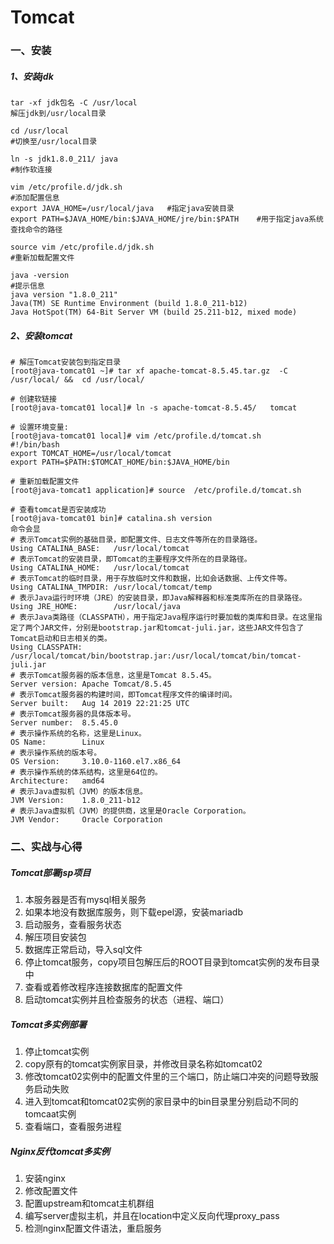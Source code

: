 # Tomcat

### 一、安装

##### 1、安装jdk

```
tar -xf jdk包名 -C /usr/local
解压jdk到/usr/local目录

cd /usr/local
#切换至/usr/local目录

ln -s jdk1.8.0_211/ java
#制作软连接

vim /etc/profile.d/jdk.sh
#添加配置信息
export JAVA_HOME=/usr/local/java   #指定java安装目录
export PATH=$JAVA_HOME/bin:$JAVA_HOME/jre/bin:$PATH    #用于指定java系统查找命令的路径

source vim /etc/profile.d/jdk.sh
#重新加载配置文件

java -version
#提示信息
java version "1.8.0_211"
Java(TM) SE Runtime Environment (build 1.8.0_211-b12)
Java HotSpot(TM) 64-Bit Server VM (build 25.211-b12, mixed mode)
```

##### 2、安装tomcat

```
# 解压Tomcat安装包到指定目录
[root@java-tomcat01 ~]# tar xf apache-tomcat-8.5.45.tar.gz  -C /usr/local/ &&  cd /usr/local/

# 创建软链接
[root@java-tomcat01 local]# ln -s apache-tomcat-8.5.45/   tomcat

# 设置环境变量:
[root@java-tomcat01 local]# vim /etc/profile.d/tomcat.sh
#!/bin/bash
export TOMCAT_HOME=/usr/local/tomcat
export PATH=$PATH:$TOMCAT_HOME/bin:$JAVA_HOME/bin

# 重新加载配置文件
[root@java-tomcat1 application]# source  /etc/profile.d/tomcat.sh

# 查看tomcat是否安装成功
[root@java-tomcat01 bin]# catalina.sh version
命令会显
# 表示Tomcat实例的基础目录，即配置文件、日志文件等所在的目录路径。
Using CATALINA_BASE:   /usr/local/tomcat
# 表示Tomcat的安装目录，即Tomcat的主要程序文件所在的目录路径。
Using CATALINA_HOME:   /usr/local/tomcat
# 表示Tomcat的临时目录，用于存放临时文件和数据，比如会话数据、上传文件等。
Using CATALINA_TMPDIR: /usr/local/tomcat/temp
# 表示Java运行时环境（JRE）的安装目录，即Java解释器和标准类库所在的目录路径。
Using JRE_HOME:        /usr/local/java
# 表示Java类路径（CLASSPATH），用于指定Java程序运行时要加载的类库和目录。在这里指定了两个JAR文件，分别是bootstrap.jar和tomcat-juli.jar，这些JAR文件包含了Tomcat启动和日志相关的类。
Using CLASSPATH:       /usr/local/tomcat/bin/bootstrap.jar:/usr/local/tomcat/bin/tomcat-juli.jar
# 表示Tomcat服务器的版本信息，这里是Tomcat 8.5.45。
Server version: Apache Tomcat/8.5.45
# 表示Tomcat服务器的构建时间，即Tomcat程序文件的编译时间。
Server built:   Aug 14 2019 22:21:25 UTC
# 表示Tomcat服务器的具体版本号。
Server number:  8.5.45.0
# 表示操作系统的名称，这里是Linux。
OS Name:        Linux
# 表示操作系统的版本号。
OS Version:     3.10.0-1160.el7.x86_64
# 表示操作系统的体系结构，这里是64位的。
Architecture:   amd64
# 表示Java虚拟机（JVM）的版本信息。
JVM Version:    1.8.0_211-b12
# 表示Java虚拟机（JVM）的提供商，这里是Oracle Corporation。
JVM Vendor:     Oracle Corporation
```

### 二、实战与心得

##### Tomcat部署jsp项目

1. 本服务器是否有mysql相关服务
2. 如果本地没有数据库服务，则下载epel源，安装mariadb
3. 启动服务，查看服务状态
4. 解压项目安装包
5. 数据库正常启动，导入sql文件
6. 停止tomcat服务，copy项目包解压后的ROOT目录到tomcat实例的发布目录中
7. 查看或着修改程序连接数据库的配置文件
8. 启动tomcat实例并且检查服务的状态（进程、端口）

##### Tomcat多实例部署

1. 停止tomcat实例
2. copy原有的tomcat实例家目录，并修改目录名称如tomcat02
3. 修改tomcat02实例中的配置文件里的三个端口，防止端口冲突的问题导致服务启动失败
4. 进入到tomcat和tomcat02实例的家目录中的bin目录里分别启动不同的tomcaat实例
5. 查看端口，查看服务进程

##### Nginx反代tomcat多实例

1. 安装nginx
2. 修改配置文件
3. 配置upstream和tomcat主机群组
4. 编写server虚拟主机，并且在location中定义反向代理proxy_pass
5. 检测nginx配置文件语法，重启服务

